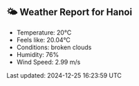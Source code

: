 <!-- WEATHER-START -->
## 🌤 Weather Report for Hanoi

- Temperature: 20°C
- Feels like: 20.04°C
- Conditions: broken clouds
- Humidity: 76%
- Wind Speed: 2.99 m/s

Last updated: 2024-12-25 16:23:59 UTC
<!-- WEATHER-END -->
